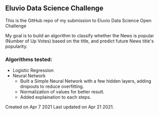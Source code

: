 ## Eluvio Data Science Challenge
This is the GitHub repo of my submission to Eluvio Data Science Open Challenge

My goal is to build an algorithm to classify whether the News is popular (Number of Up Votes) based on the title, and predict future News title's popularity. 

### Algorithms tested:
- Logistic Regression
- Neural Network
  - Built a Simple Neural Network with a few hidden layers, adding dropouts to reduce overfitting.
  - Normalization of values for better result.
  - Added explaination to each steps.



Created on Apr 7 2021
Last updated on Apr 21 2021.
